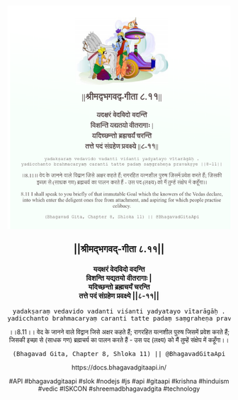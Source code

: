 <img src="../../asset/BG_8_11.png"/>
<center><h2>||श्रीमद्‍भगवद्‍-गीता ८.११||</h2>
<h3>यदक्षरं वेदविदो वदन्ति<br/>विशन्ति यद्यतयो वीतरागाः |<br/>यदिच्छन्तो ब्रह्मचर्यं चरन्ति<br/>तत्ते पदं संग्रहेण प्रवक्ष्ये ||८-११||</h3>
<pre>yadakṣaraṃ vedavido vadanti viśanti yadyatayo vītarāgāḥ .<br/>yadicchanto brahmacaryaṃ caranti tatte padaṃ saṃgraheṇa pravakṣye ||8-11||</pre>
<p>।।8.11।। वेद के जानने वाले विद्वान जिसे अक्षर कहते हैं; रागरहित यत्नशील पुरुष जिसमें प्रवेश करते हैं; जिसकी इच्छा से (साधक गण) ब्रह्मचर्य का पालन करते हैं - उस पद (लक्ष्य) को मैं तुम्हें संक्षेप में कहूँगा।।</p>
<pre>(Bhagavad Gita, Chapter 8, Shloka 11) || @BhagavadGitaApi</pre><p>https://docs.bhagavadgitaapi.in/</p><p>#API #bhagavadgitaapi #slok #nodejs #js #api #gitaapi #krishna #hinduism #vedic #ISKCON #shreemadbhagavadgita #technology</p></center>